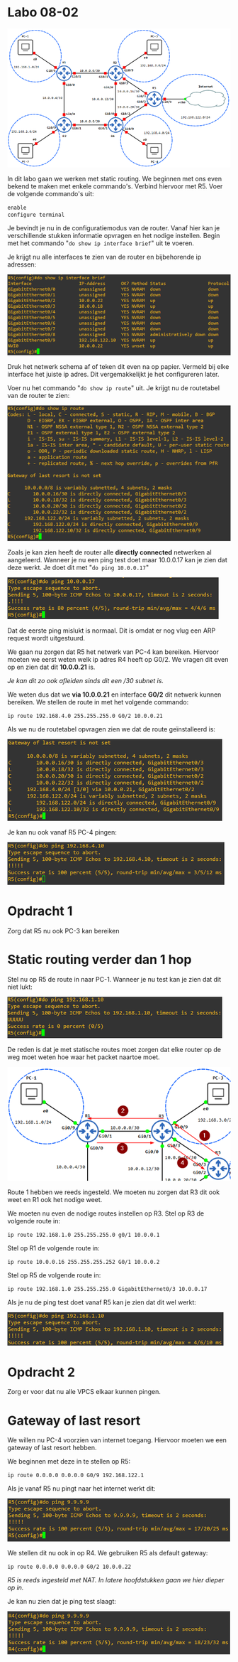 # Labo 08-02

![Labo opstelling](../../resources/images/lab-08-02-01.png)

In dit labo gaan we werken met static routing. We beginnen met ons even bekend te maken met enkele commando's. Verbind hiervoor met R5. Voer de volgende commando's uit:

```
enable
configure terminal
```

Je bevindt je nu in de configuratiemodus van de router. Vanaf hier kan je verschillende stukken informatie opvragen en het nodige instellen. Begin met het commando "`do show ip interface brief`" uit te voeren.

Je krijgt nu alle interfaces te zien van de router en bijbehorende ip adressen:

![Interface assignments](../../resources/images/lab-08-02-02.png)

Druk het netwerk schema af of teken dit even na op papier. Vermeld bij elke interface het juiste ip adres. Dit vergemakkelijkt je het configureren later.

Voer nu het commando "`do show ip route`" uit. Je krijgt nu de routetabel van de router te zien:

![Routes](../../resources/images/lab-08-02-03.png)

Zoals je kan zien heeft de router alle **directly connected** netwerken al aangeleerd. Wanneer je nu een ping test doet maar 10.0.0.17 kan je zien dat deze werkt. Je doet dit met "`do ping 10.0.0.17`"

![Ping test](../../resources/images/lab-08-02-04.png)

Dat de eerste ping mislukt is normaal. Dit is omdat er nog vlug een ARP request wordt uitgestuurd.

We gaan nu zorgen dat R5 het netwerk van PC-4 kan bereiken. Hiervoor moeten we eerst weten welk ip adres R4 heeft op G0/2. We vragen dit even op en zien dat dit **10.0.0.21** is.

_Je kan dit zo ook afleiden sinds dit een /30 subnet is._

We weten dus dat we **via 10.0.0.21** en interface **G0/2** dit netwerk kunnen bereiken. We stellen de route in met het volgende commando:

```
ip route 192.168.4.0 255.255.255.0 G0/2 10.0.0.21
```

Als we nu de routetabel opvragen zien we dat de route geïnstalleerd is:

![Route table](../../resources/images/lab-08-02-05.png)

Je kan nu ook vanaf R5 PC-4 pingen:

![Ping test](../../resources/images/lab-08-02-06.png)

# Opdracht 1

Zorg dat R5 nu ook PC-3 kan bereiken


# Static routing verder dan 1 hop

Stel nu op R5 de route in naar PC-1. Wanneer je nu test kan je zien dat dit niet lukt:

![Ping test](../../resources/images/lab-08-02-07.png)

De reden is dat je met statische routes moet zorgen dat elke router op de weg moet weten hoe waar het packet naartoe moet.

![Static routing logica](../../resources/images/lab-08-02-08.png)

Route 1 hebben we reeds ingesteld. We moeten nu zorgen dat R3 dit ook weet en R1 ook het nodige weet.

We moeten nu even de nodige routes instellen op R3. Stel op R3 de volgende route in:


```
ip route 192.168.1.0 255.255.255.0 g0/1 10.0.0.1
```


Stel op R1 de volgende route in:


```
ip route 10.0.0.16 255.255.255.252 G0/1 10.0.0.2
```


Stel op R5 de volgende route in:


```
ip route 192.168.1.0 255.255.255.0 GigabitEthernet0/3 10.0.0.17
```


Als je nu de ping test doet vanaf R5 kan je zien dat dit wel werkt:

![Ping test](../../resources/images/lab-08-02-09.png)

# Opdracht 2

Zorg er voor dat nu alle VPCS elkaar kunnen pingen.


# Gateway of last resort

We willen nu PC-4 voorzien van internet toegang. Hiervoor moeten we een gateway of last resort hebben.

We beginnen met deze in te stellen op R5:

```
ip route 0.0.0.0 0.0.0.0 G0/9 192.168.122.1
```

Als je vanaf R5 nu pingt naar het internet werkt dit:

![Ping test](../../resources/images/lab-08-02-10.png)

We stellen dit nu ook in op R4. We gebruiken R5 als default gateway:

```
ip route 0.0.0.0 0.0.0.0 G0/2 10.0.0.22
```

_R5 is reeds ingesteld met NAT. In latere hoofdstukken gaan we hier dieper op in._

Je kan nu zien dat je ping test slaagt:

![Ping test](../../resources/images/lab-08-02-11.png)